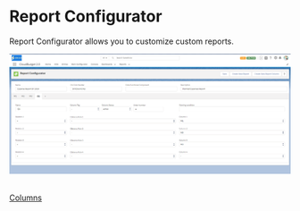 <html>
<body>
<h1>Report Configurator</h1>
<div>
 <p>Report Configurator allows you to customize custom reports.</p>
 <img src="images/report1.PNG" alt="Report Screen" class="inline"/>
    
</div>
<br/>

<p><p><a href="https://cloudbudgetinc.github.io/Docs/ReportColumn">Columns</a></p></p>
    
</body>
</html>